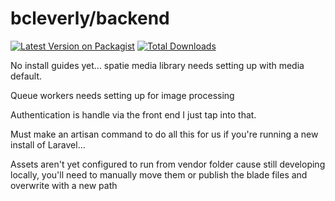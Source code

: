 # bcleverly/backend

[![Latest Version on Packagist](https://img.shields.io/packagist/v/bcleverly/backend.svg?style=flat-square)](https://packagist.org/packages/bcleverly/backend)
[![Total Downloads](https://img.shields.io/packagist/dt/bcleverly/backend.svg?style=flat-square)](https://packagist.org/packages/bcleverly/backend)

No install guides yet... spatie media library needs setting up with media default.

Queue workers needs setting up for image processing

Authentication is handle via the front end I just tap into that.

Must make an artisan command to do all this for us if you're running a new install of Laravel...

Assets aren't yet configured to run from vendor folder cause still developing locally, you'll need to manually move them or publish the blade files and overwrite with a new path